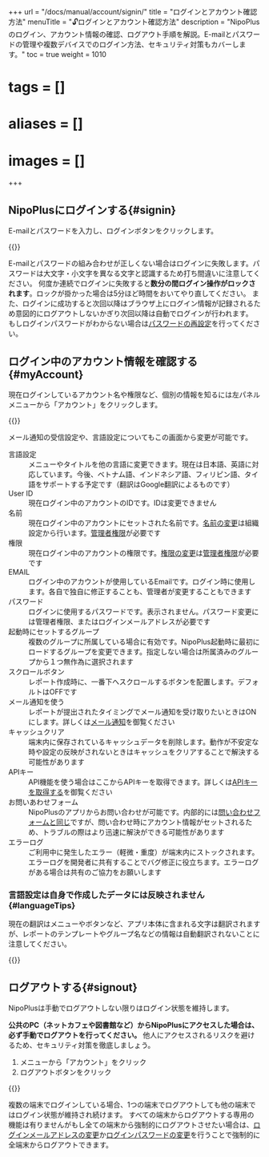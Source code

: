 +++
url = "/docs/manual/account/signin/"
title = "ログインとアカウント確認方法"
menuTitle = "🔓ログインとアカウント確認方法"
description = "NipoPlusのログイン、アカウント情報の確認、ログアウト手順を解説。E-mailとパスワードの管理や複数デバイスでのログイン方法、セキュリティ対策もカバーします。"
toc = true
weight = 1010
# tags = []
# aliases = []
# images = []
+++

## NipoPlusにログインする{#signin}

E-mailとパスワードを入力し、ログインボタンをクリックします。

{{<icatch filename="signin" msg="E-mailとパスワードを入力してログインします">}}

E-mailとパスワードの組み合わせが正しくない場合はログインに失敗します。パスワードは大文字・小文字を異なる文字と認識するため打ち間違いに注意してください。
何度か連続でログインに失敗すると**数分の間ログイン操作がロックされます**。ロックが掛かった場合は5分ほど時間をおいてやり直してください。
また、ログインに成功すると次回以降はブラウザ上にログイン情報が記録されるため意図的にログアウトしないかぎり次回以降は自動でログインが行われます。
もしログインパスワードがわからない場合は[パスワードの再設定](/docs/manual/account/email/#password)を行ってください。

## ログイン中のアカウント情報を確認する{#myAccount}

現在ログインしているアカウント名や権限など、個別の情報を知るには左パネルメニューから「アカウント」をクリックします。

{{<icatch filename="account" msg="左メニューから「アカウント」をクリックしてログインE-mailや権限を確認できます">}}

メール通知の受信設定や、言語設定についてもこの画面から変更が可能です。

<dl class="basic">
<dt>言語設定</dt>
<dd>メニューやタイトルを他の言語に変更できます。現在は日本語、英語に対応しています。今後、ベトナム語、インドネシア語、フィリピン語、タイ語をサポートする予定です（翻訳はGoogle翻訳によるものです）</dd>
<dt>User ID</dt>
<dd>現在ログイン中のアカウントのIDです。IDは変更できません</dd>
<dt>名前</dt>
<dd>現在ログイン中のアカウントにセットされた名前です。<a href="/docs/manual/initial-setting/staff/manage/#change_staff_data">名前の変更</a>は組織設定から行います。<a href="/docs/manual/initial-setting/staff/rank/">管理者権限</a>が必要です</dd>
<dt>権限</dt>
<dd>現在ログイン中のアカウントの権限です。<a href="/docs/manual/initial-setting/staff/manage/#change_staff_data">権限の変更</a>は<a href="/docs/manual/initial-setting/staff/rank/">管理者権限</a>が必要です</dd>
<dt>EMAIL</dt>
<dd>ログイン中のアカウントが使用しているEmailです。ログイン時に使用します。各自で独自に修正することも、管理者が変更することもできます</dd>
<dt>パスワード</dt>
<dd>ログインに使用するパスワードです。表示されません。パスワード変更には管理者権限、またはログインメールアドレスが必要です</dd>
<dt>起動時にセットするグループ</dt>
<dd>複数のグループに所属している場合に有効です。NipoPlus起動時に最初にロードするグループを変更できます。指定しない場合は所属済みのグループから１つ無作為に選択されます</dd>
<dt>スクロールボタン</dt>
<dd>レポート作成時に、一番下へスクロールするボタンを配置します。デフォルトはOFFです</dd>
<dt>メール通知を使う</dt>
<dd>レポートが提出されたタイミングでメール通知を受け取りたいときはONにします。詳しくは<a href="/docs/manual/utils/notice/#email">メール通知</a>を御覧ください</dd>
<dt>キャッシュクリア</dt>
<dd>端末内に保存されているキャッシュデータを削除します。動作が不安定な時や設定の反映がされないときはキャッシュをクリアすることで解決する可能性があります</dd>
<dt>APIキー</dt>
<dd>API機能を使う場合はここからAPIキーを取得できます。詳しくは<a href="/docs/manual/api/key/">APIキーを取得する</a>を御覧ください</dd>
<dt>お問いあわせフォーム</dt>
<dd>NipoPlusのアプリからお問い合わせが可能です。内部的には<a href="/others/inquery/">問い合わせフォームと同じ</a>ですが、問い合わせ時にアカウント情報がセットされるため、トラブルの際はより迅速に解決ができる可能性があります</dd>
<dt>エラーログ</dt>
<dd>ご利用中に発生したエラー（軽微・重度）が端末内にストックされます。エラーログを開発者に共有することでバグ修正に役立ちます。エラーログがある場合は共有のご協力をお願いします</dd>
</dl>

### 言語設定は自身で作成したデータには反映されません{#languageTips}

現在の翻訳はメニューやボタンなど、アプリ本体に含まれる文字は翻訳されますが、レポートのテンプレートやグループ名などの情報は自動翻訳されないことに注意してください。

{{<icatch filename="i18n" msg="ボタンやメニューは翻訳されますが自作の項目は翻訳されません">}}

## ログアウトする{#signout}

NipoPlusは手動でログアウトしない限りはログイン状態を維持します。

**公共のPC（ネットカフェや図書館など）からNipoPlusにアクセスした場合は、必ず手動でログアウトを行ってください。**
他人にアクセスされるリスクを避けるため、セキュリティ対策を徹底しましょう。

1. メニューから「アカウント」をクリック
1. ログアウトボタンをクリック

{{<icatch filename="signout" msg="ご利用中の端末からログアウトするにはアカウント＞ログアウトの順にクリックします">}}

複数の端末でログインしている場合、1つの端末でログアウトしても他の端末ではログイン状態が維持され続けます。
すべての端末からログアウトする専用の機能は有りませんがもし全ての端末から強制的にログアウトさせたい場合は、[ログインメールアドレスの変更](/docs/manual/account/email/)か[ログインパスワードの変更](/docs/manual/account/email/#password)を行うことで強制的に全端末からログアウトできます。
